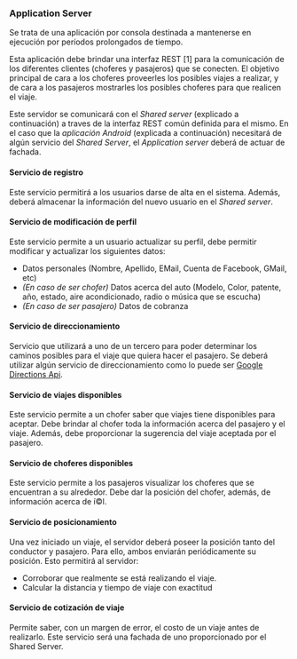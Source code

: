 ### Application Server

Se trata de una aplicación por consola destinada a mantenerse en ejecución por perí­odos prolongados de tiempo.

Esta aplicación debe brindar una interfaz REST [1] para la comunicación de los diferentes clientes (choferes y pasajeros) que se conecten. El objetivo principal de cara a los choferes proveerles los posibles viajes a realizar, y de cara a los pasajeros mostrarles los posibles choferes para que realicen el viaje.

Este servidor se comunicará con el _Shared server_ (explicado a continuación) a traves de la interfaz REST común definida para el mismo. En el caso que la _aplicación Android_ (explicada a continuación) necesitará de algún servicio del _Shared Server_, el _Application server_ deberá de actuar de fachada.

#### Servicio de registro

Este servicio permitirá a los usuarios darse de alta en el sistema. Además, deberá almacenar la información del nuevo usuario en el _Shared server_.

#### Servicio de modificación de perfil

Este servicio permite a un usuario actualizar su perfil, debe permitir modificar y actualizar los siguientes datos:

* Datos personales (Nombre, Apellido, EMail, Cuenta de Facebook, GMail, etc)
* _(En caso de ser chofer)_ Datos acerca del auto (Modelo, Color, patente, año, estado, aire acondicionado, radio o música que se escucha)
* _(En caso de ser pasajero)_ Datos de cobranza

#### Servicio de direccionamiento

Servicio que utilizará a uno de un tercero para poder determinar los caminos posibles para el viaje que quiera hacer el pasajero. Se deberá utilizar algún servicio de direccionamiento como lo puede ser [Google Directions Api](https://developers.google.com/maps/documentation/directions/).

#### Servicio de viajes disponibles

Este servicio permite a un chofer saber que viajes tiene disponibles para aceptar. Debe brindar al chofer toda la  información acerca del pasajero y el viaje. Además, debe proporcionar la sugerencia del viaje aceptada por el pasajero.

#### Servicio de choferes disponibles

Este servicio permite a los pasajeros visualizar los choferes que se encuentran a su alrededor. Debe dar la posición del chofer, además, de información acerca de í©l.

#### Servicio de posicionamiento

Una vez iniciado un viaje, el servidor deberá poseer la posición tanto del conductor y pasajero. Para ello, ambos enviarán periódicamente su posición. Esto permitirá al servidor:

* Corroborar que realmente se está realizando el viaje.
* Calcular la distancia y tiempo de viaje con exactitud

#### Servicio de cotización de viaje

Permite saber, con un margen de error, el costo de un viaje antes de realizarlo. Este servicio será una fachada de uno proporcionado por el Shared Server.
